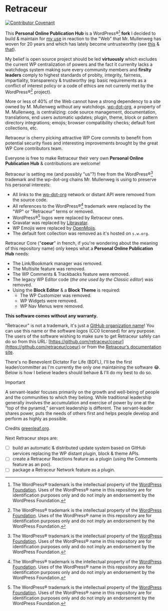 # Retraceur

[![Contributor Covenant](https://img.shields.io/badge/Contributor%20Covenant-2.1-4baaaa.svg)](CODE_OF_CONDUCT.md)

This **Personal Online Publication Hub** is a WordPress®[^1] **fork** I decided to build & maintain for [my use](https://imathi.eu) in reaction to the "Web" that Mr. Mullenweg has woven for 20 years and which has lately become untrustworthy (see [this](https://wordpress.org/news/2024/09/wp-engine-banned/) & [that](https://wordpress.org/news/2024/10/secure-custom-fields/)).

My belief is open source project should be led **virtuously** which excludes the current WP centralization of powers and the fact it currenlty lacks a watchdogs system making sure every community members and **firslty leaders** comply to highest standards of probity, integrity, fairness, impartiality, transparency & trustworthy (eg: basic requirements as a conflict of interest policy or a code of ethics are not currenly met by the WordPress®[^1] project).

More or less of 40% of the Web cannot have a strong dependency to a site owned by M. Mullenweg without any watchdogs. [wp-dot-org](https://w.org), a property of M. Mullenweg, is centralizing: code source management, documentation, translations, end users automatic updates; plugin, theme, block or pattern directory integrations; emojis; browser compatibility checks; default font collections, etc.

Retraceur is cherry picking attractive WP Core commits to benefit from potential security fixes and interesting improvements brought by the great WP Core contributors team.

Everyone is free to make Retraceur their very own **Personal Online Publication Hub** & contributions are welcome!

Retraceur is setting me (and possibly "us"?) free from the WordPress®[^1] trademark and the wp-dot-org chains Mr. Mullenweg is using to preserve his personal interests:

- All links to the [wp-dot-org](https://w.org) network or distant API were removed from the source code.
- All references to the WordPress®[^1] trademark were replaced by the "WP" or "Retraceur" terms or removed.
- WordPress®[^1] logos were replaced by Retraceur ones.
- Gravatar was replaced by [Libravatar](https://www.libravatar.org/).
- WP Emojis were replaced by [OpenMojis](https://openmoji.org/).
- The default font collection was removed as it's hosted on `s.w.org`.

Retraceur Core ("**coeur**" in french, if you're wondering about the meaning of this repository name) only keeps what a **Personal Online Publication Hub** needs:

- The Link/Bookmark manager was removed.
- The Multisite feature was removed.
- The WP Comments & Trackbacks feature were removed.
- The legacy WP Editor code (_the one used by the Classic editor_) was removed.
- Using the **Block Editor** & a **Block Theme** is required:
  - The WP Customizer was removed.
  - WP Widgets were removed.
  - WP Nav Menus were removed.

**This software comes without any warranty.**

"Retraceur" is not a trademark, it's just a [GitHub organization name](https://github.com/retraceur)! You can use this name or the software logos (CC0 licensed) for any purpose. The users of the software wishing to make sure to get Retraceur safely can do so from this URL: [https://github.com/retraceur/coeur](https://github.com/retraceur/coeur) or from the [Retraceur’s documentation site](https://retraceur.github.io/).

There's no Benevolent Dictator For Life (BDFL), I'll be the first leader/committer as I'm currently the only one maintaining the software 😂. Below is how I believe leaders should behave & I'll do my best to do so.

> [!IMPORTANT]
> A servant-leader focuses primarily on the growth and well-being of people and the communities to which they belong. While traditional leadership generally involves the accumulation and exercise of power by one at the “top of the pyramid,” servant leadership is different. The servant-leader shares power, puts the needs of others first and helps people develop and perform as highly as possible.

Credits [greenleaf.org](https://www.greenleaf.org/what-is-servant-leadership/).

Next Retraceur steps are:
- [ ] build an automatic & distributed update system based on GitHub services replacing the WP distant plugin, block & theme APIs.
- [ ] create a Retraceur Reactions feature as a plugin (using the Comments feature as an poc).
- [ ] package a Retraceur Network feature as a plugin.

[^1]: The WordPress® trademark is the intellectual property of the [WordPress Foundation](https://wordpressfoundation.org/trademark-policy/). Uses of the WordPress® name in this repository are for identification purposes only and do not imply an endorsement by the WordPress Foundation.
